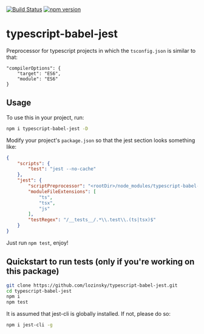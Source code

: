 [![Build Status](https://travis-ci.org/lozinsky/typescript-babel-jest.svg?branch=master)](https://travis-ci.org/lozinsky/typescript-babel-jest) [![npm version](https://img.shields.io/npm/v/typescript-babel-jest.svg?style=flat)](https://www.npmjs.com/package/typescript-babel-jest)
# typescript-babel-jest

Preprocessor for typescript projects in which the ```tsconfig.json``` is similar to that:

```
"compilerOptions": {
    "target": "ES6",
    "module": "ES6"
}
```

## Usage

To use this in your project, run:

```sh
npm i typescript-babel-jest -D
```

Modify your project's ```package.json``` so that the jest section looks something like:

```json
{
    "scripts": {
        "test": "jest --no-cache"
    },
    "jest": {
        "scriptPreprocessor": "<rootDir>/node_modules/typescript-babel-jest",
        "moduleFileExtensions": [
            "ts",
            "tsx",
            "js"
        ],
        "testRegex": "/__tests__/.*\\.test\\.(ts|tsx)$"
    }
}
```

Just run ```npm test```, enjoy!

## Quickstart to run tests (only if you're working on this package)

```sh
git clone https://github.com/lozinsky/typescript-babel-jest.git
cd typescript-babel-jest
npm i
npm test
```

It is assumed that jest-cli is globally installed. If not, please do so:

```sh
npm i jest-cli -g
```
